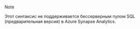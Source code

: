 > [!NOTE]
> Этот синтаксис не поддерживается бессерверным пулом SQL (предварительная версия) в Azure Synapse Analytics.
